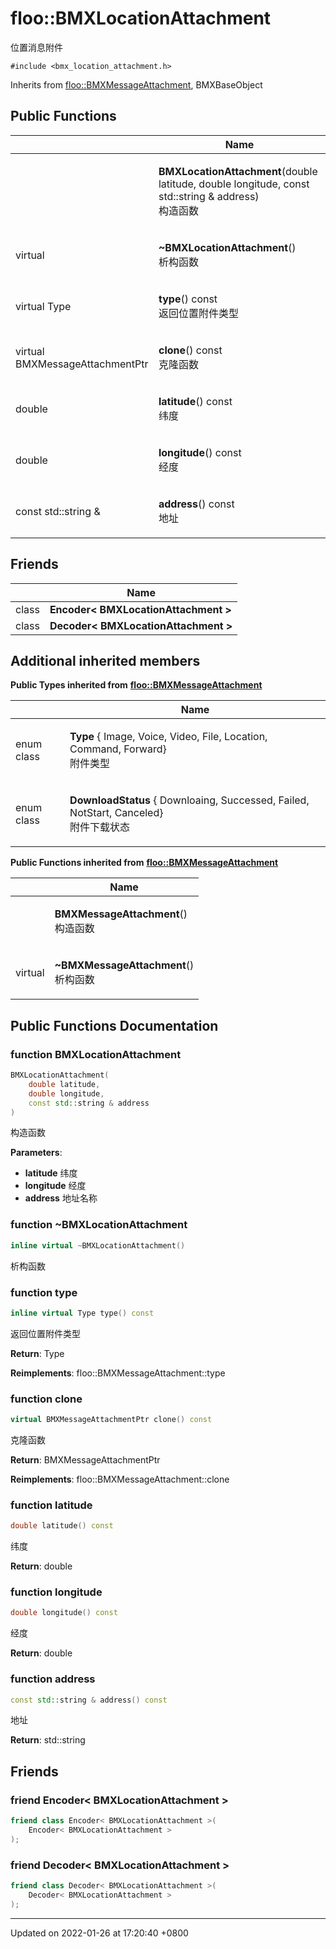 # floo::BMXLocationAttachment

位置消息附件

`#include <bmx_location_attachment.h>`

Inherits from [floo::BMXMessageAttachment](broken-reference), BMXBaseObject

## Public Functions

|                                 | Name                                                                                                                       |
| ------------------------------- | -------------------------------------------------------------------------------------------------------------------------- |
|                                 | <p><strong>BMXLocationAttachment</strong>(double latitude, double longitude, const std::string &#x26; address)<br>构造函数</p> |
| virtual                         | <p><strong>~BMXLocationAttachment</strong>()<br>析构函数</p>                                                                   |
| virtual Type                    | <p><strong>type</strong>() const<br>返回位置附件类型</p>                                                                           |
| virtual BMXMessageAttachmentPtr | <p><strong>clone</strong>() const<br>克隆函数</p>                                                                              |
| double                          | <p><strong>latitude</strong>() const<br>纬度</p>                                                                             |
| double                          | <p><strong>longitude</strong>() const<br>经度</p>                                                                            |
| const std::string &             | <p><strong>address</strong>() const<br>地址</p>                                                                              |

## Friends

|       | Name                                 |
| ----- | ------------------------------------ |
| class | **Encoder< BMXLocationAttachment >** |
| class | **Decoder< BMXLocationAttachment >** |

## Additional inherited members

**Public Types inherited from** [**floo::BMXMessageAttachment**](broken-reference)

|            | Name                                                                                                  |
| ---------- | ----------------------------------------------------------------------------------------------------- |
| enum class | <p><strong>Type</strong> { Image, Voice, Video, File, Location, Command, Forward}<br>附件类型</p>         |
| enum class | <p><strong>DownloadStatus</strong> { Downloaing, Successed, Failed, NotStart, Canceled}<br>附件下载状态</p> |

**Public Functions inherited from** [**floo::BMXMessageAttachment**](broken-reference)

|         | Name                                                    |
| ------- | ------------------------------------------------------- |
|         | <p><strong>BMXMessageAttachment</strong>()<br>构造函数</p>  |
| virtual | <p><strong>~BMXMessageAttachment</strong>()<br>析构函数</p> |

## Public Functions Documentation

### function BMXLocationAttachment

```cpp
BMXLocationAttachment(
    double latitude,
    double longitude,
    const std::string & address
)
```

构造函数

**Parameters**:

* **latitude** 纬度
* **longitude** 经度
* **address** 地址名称

### function \~BMXLocationAttachment

```cpp
inline virtual ~BMXLocationAttachment()
```

析构函数

### function type

```cpp
inline virtual Type type() const
```

返回位置附件类型

**Return**: Type

**Reimplements**: floo::BMXMessageAttachment::type

### function clone

```cpp
virtual BMXMessageAttachmentPtr clone() const
```

克隆函数

**Return**: BMXMessageAttachmentPtr

**Reimplements**: floo::BMXMessageAttachment::clone

### function latitude

```cpp
double latitude() const
```

纬度

**Return**: double

### function longitude

```cpp
double longitude() const
```

经度

**Return**: double

### function address

```cpp
const std::string & address() const
```

地址

**Return**: std::string

## Friends

### friend Encoder< BMXLocationAttachment >

```cpp
friend class Encoder< BMXLocationAttachment >(
    Encoder< BMXLocationAttachment > 
);
```

### friend Decoder< BMXLocationAttachment >

```cpp
friend class Decoder< BMXLocationAttachment >(
    Decoder< BMXLocationAttachment > 
);
```

***

Updated on 2022-01-26 at 17:20:40 +0800

